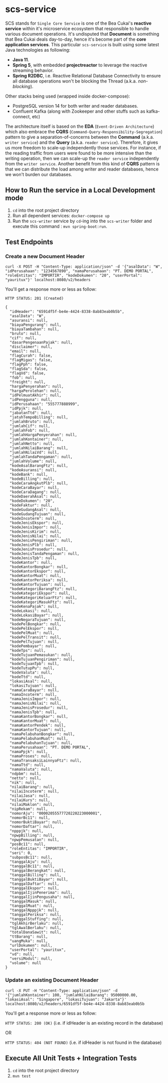 # scs-service

SCS stands for `Single Core Service` is one of the Bea Cukai's **reactive service** within it's microservice ecosystem that responsible to handle various document operations.
It's undisputed that **Document** is something that Bea Cukai deals day-to-day, hence it's become part of the **core application services**. 
This particular `scs-service` is built using some latest Java technologies as following:
- **Java 11**.
- **Spring 5**, with embedded **projectreactor** to leverage the reactive streaming behavior.
- **Spring R2DBC**, i.e. Reactive Relational Database Connectivity to ensure all database operations won't be blocking the Thread (a.k.a. *non-blocking*).

Other stacks being used (wrapped inside docker-compose):
- PostgreSQL version 14 for both writer and reader databases.
- Confluent Kafka (along with Zookeeper and other stuffs such as kafka-connect, etc) 

The architecture itself is based on the **EDA** (`Event-Driven Architecture`) which also embrace the **CQRS** (`Command-Query-Responsibility-Segregation`) pattern to give a separation-of-concerns between the **Command** (a.k.a. `writer service`) and the **Query** (a.k.a. `reader service`).
Therefore, it gives us more freedom to scale-up independently those services. For instance, if the reading traffic from users were found to be more intensive than the writing operation, then we can scale-up the `reader service` independently from the `writer service`. 
Another benefit from this kind of **CQRS** pattern is that we can distribute the load among writer and reader databases, hence we won't burden our databases.

## How to Run the service in a Local Development mode

1. `cd` into the root project directory
2. Run all dependent services: `docker-compose up`
3. Run the `scs-writer` service by `cd`-ing into the `scs-writer` folder and execute this command : `mvn spring-boot:run`.

## Test Endpoints

### Create a new Document Header

```
curl -X POST -H "Content-Type: application/json" -d '{"asalData": "W", "idPerusahaan": "1234567890", "namaPerusahaan": "PT. DEMO PORTAL", "roleEntitas": "IMPORTIR", "kodeDokumen": "20", "userPortal": "yauritux"}' localhost:8080/v2/headers
```

You'll get a response more or less as follow:

`HTTP STATUS: 201 (Created)`

```
{
  "idHeader": "6591df5f-be4e-4424-8338-8ab83eab0b5b",
  "asalData": "W",
  "asuransi": null,
  "biayaPengurang": null,
  "biayaTambahan": null,
  "bruto": null,
  "cif": null,
  "dasarPengenaanPajak": null,
  "disclaimer": null,
  "email": null,
  "flagCurah": false,
  "flagMigas": false,
  "flagPph": false,
  "flagSda": false,
  "flagVd": false,
  "fob": null,
  "freight": null,
  "hargaPenyerahan": null,
  "hargaPerolehan": null,
  "idPelmuatAkhir": null,
  "idPengguna": null,
  "idPerusahaan": "555777888999",
  "idPpjk": null,
  "jabatanTtd": null,
  "jatuhTempoBilling": null,
  "jumlahBruto": null,
  "jumlahCif": null,
  "jumlahFob": null,
  "jumlahHargaPenyerahan": null,
  "jumlahKontainer": null,
  "jumlahNetto": null,
  "jumlahNilaiBarang": null,
  "jumlahNilaiVd": null,
  "jumlahTandaPengaman": null,
  "jumlahVolume": null,
  "kodeAsalBarangFtz": null,
  "kodeAsuransi": null,
  "kodeBank": null,
  "kodeBilling": null,
  "kodeCaraAngkutPlb": null,
  "kodeCaraBayar": null,
  "kodeCaraDagang": null,
  "kodeDaerahAsal": null,
  "kodeDokumen": "20",
  "kodeFaktur": null,
  "kodeGudangAsal": null,
  "kodeGudangTujuan": null,
  "kodeIncoterm": null,
  "kodeJenisEkspor": null,
  "kodeJenisImpor": null,
  "kodeJenisKirim": null,
  "kodeJenisNilai": null,
  "kodeJenisPengiriman": null,
  "kodeJenisPlb": null,
  "kodeJenisProsedur": null,
  "kodeJenisTandaPengaman": null,
  "kodeJenisTpb": null,
  "kodeKantor": null,
  "kodeKantorBongkar": null,
  "kodeKantorEkspor": null,
  "kodeKantorMuat": null,
  "kodeKantorPeriksa": null,
  "kodeKantorTujuan": null,
  "kodeKategoriBarangFtz": null,
  "kodeKategoriEkspor": null,
  "kodeKategoriKeluarFtz": null,
  "kodeKategoriMasukFtz": null,
  "kodeKenaPajak": null,
  "kodeLokasi": null,
  "kodeLokasiBayar": null,
  "kodeNegaraTujuan": null,
  "kodePelBongkar": null,
  "kodePelEkspor": null,
  "kodePelMuat": null,
  "kodePelTransit": null,
  "kodePelTujuan": null,
  "kodePembayar": null,
  "kodeTps": null,
  "kodeTujuanPemasukan": null,
  "kodeTujuanPengiriman": null,
  "kodeTujuanTpb": null,
  "kodeTutupPu": null,
  "kodeValuta": null,
  "kodeTtd": null,
  "lokasiAsal": null,
  "lokasiTujuan": null,
  "namaCaraBayar": null,
  "namaIncoterm": null,
  "namaJenisImpor": null,
  "namaJenisNilai": null,
  "namaJenisProsedur": null,
  "namaJenisTpb": null,
  "namaKantorBongkar": null,
  "namaKantorMuat": null,
  "namaKantorPendek": null,
  "namaKantorTujuan": null,
  "namaPelabuhanBongkar": null,
  "namaPelabuhanMuat": null,
  "namaPelabuhanTujuan": null,
  "namaPerusahaan": "PT. DEMO PORTAL",
  "namaPpjk": null,
  "namaProses": null,
  "namaTransaksiLainnyaFtz": null,
  "namaTtd": null,
  "namaValuta": null,
  "ndpbm": null,
  "netto": null,
  "nik": null,
  "nilaiBarang": null,
  "nilaiIncoterm": null,
  "nilaiJasa": null,
  "nilaiKurs": null,
  "nilaiMaklon": null,
  "nipRekam": null,
  "nomorAju": "00002055577720220223000001",
  "nomorBc11": null,
  "nomorBuktiBayar": null,
  "nomorDaftar": null,
  "npppjk": null,
  "npwpBilling": null,
  "npwpPemusatan": null,
  "posBc11": null,
  "roleEntitas": "IMPORTIR",
  "seri": 0,
  "subposBc11": null,
  "tanggalAju": null,
  "tanggalBc11": null,
  "tanggalBerangkat": null,
  "tanggalBilling": null,
  "tanggalBuktiBayar": null,
  "tanggalDaftar": null,
  "tanggalEkspor": null,
  "tanggalIjinPenerima": null,
  "tanggalIjinPengusaha": null,
  "tanggalMasuk": null,
  "tanggalMuat": null,
  "tanggalNpppjk": null,
  "tanggalPeriksa": null,
  "tanggalStuffing": null,
  "tglAkhirBerlaku": null,
  "tglAwalBerlaku": null,
  "totalDanaSawit": null,
  "ttBarang": null,
  "uangMuka": null,
  "urlDokumen": null,
  "userPortal": "yauritux",
  "vd": null,
  "versiModul": null,
  "volume": null
}
```

### Update an existing Document Header

```
curl -X PUT -H "Content-Type: application/json" -d '{"jumlahKontainer": 100, "jumlahNilaiBarang": 95000000.00, "lokasiAsal": "Singapore", "lokasiTujuan": "Jakarta"}' localhost:8080/v2/headers/6591df5f-be4e-4424-8338-8ab83eab0b5b
```

You'll get a response more or less as follow:

`HTTP STATUS: 200 (OK)` (i.e. if idHeader is an existing record in the database)

OR

`HTTP STATUS: 404 (NOT FOUND)` (i.e. if idHeader is not found in the database)

## Execute All Unit Tests + Integration Tests

1. `cd` into the root project directory
2. `mvn test`
